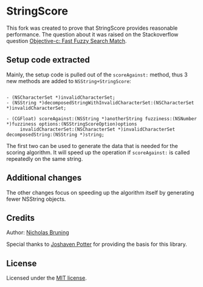 # StringScore

This fork was created to prove that StringScore provides reasonable performance. The question about it was raised on the Stackoverflow question [Objective-c: Fast Fuzzy Search Match](http://stackoverflow.com/questions/15012673/objective-c-fast-fuzzy-search-match/15014414#15014414).

## Setup code extracted

Mainly, the setup code is pulled out of the `scoreAgainst:` method, thus 3 new methods are added to `NSString+StringScore`:

````

- (NSCharacterSet *)invalidCharacterSet;
- (NSString *)decomposedStringWithInvalidCharacterSet:(NSCharacterSet *)invalidCharacterSet;

- (CGFloat) scoreAgainst:(NSString *)anotherString fuzziness:(NSNumber *)fuzziness options:(NSStringScoreOption)options
     invalidCharacterSet:(NSCharacterSet *)invalidCharacterSet decomposedString:(NSString *)string;
````

The first two can be used to generate the data that is needed for the scoring algorithm. It will speed up the operation if `scoreAgainst:` is called repeatedly on the same string.

## Additional changes

The other changes focus on speeding up the algorithm itself by generating fewer NSString objects.


## Credits

Author: [Nicholas Bruning](https://github.com/thetron)

Special thanks to [Joshaven Potter](https://github.com/joshaven) for
providing the basis for this library.


## License

Licensed under the [MIT license](http://www.opensource.org/licenses/mit-license.php).
